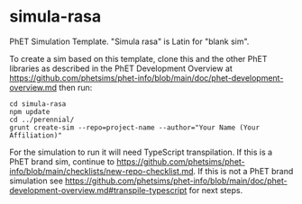 simula-rasa
===========

PhET Simulation Template.  "Simula rasa" is Latin for "blank sim".

To create a sim based on this template, clone this and the other PhET libraries as described in the PhET Development Overview at https://github.com/phetsims/phet-info/blob/main/doc/phet-development-overview.md then run:
```
cd simula-rasa
npm update
cd ../perennial/
grunt create-sim --repo=project-name --author="Your Name (Your Affiliation)"
```
For the simulation to run it will need TypeScript transpilation. If this is a PhET brand sim, continue to https://github.com/phetsims/phet-info/blob/main/checklists/new-repo-checklist.md.
If this is not a PhET brand simulation see https://github.com/phetsims/phet-info/blob/main/doc/phet-development-overview.md#transpile-typescript for
next steps.